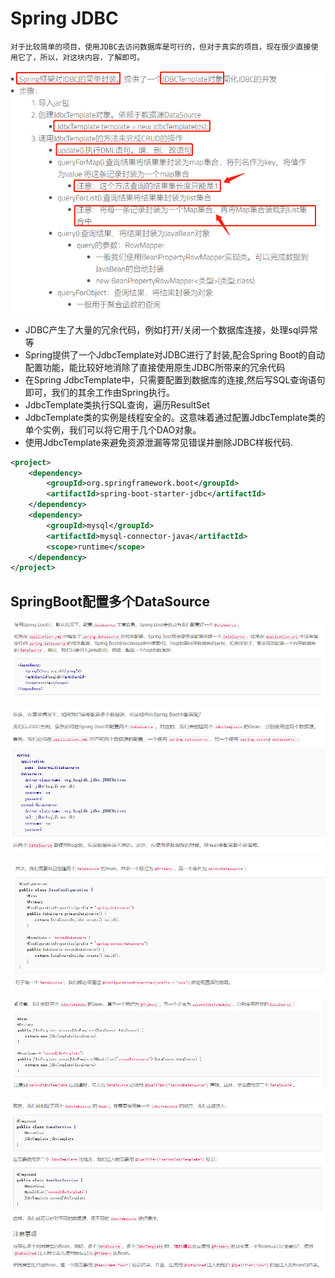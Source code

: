 # Spring JDBC

    对于比较简单的项目，使用JDBC去访问数据库是可行的，但对于真实的项目，现在很少直接使用它了，所以，对这块内容，了解即可。

![](../pics/SpringJDBC.png)

- JDBC产生了大量的冗余代码，例如打开/关闭一个数据库连接，处理sql异常等
- Spring提供了一个JdbcTemplate对JDBC进行了封装,配合Spring Boot的自动配置功能，能比较好地消除了直接使用原生JDBC所带来的冗余代码
- 在Spring JdbcTemplate中，只需要配置到数据库的连接,然后写SQL查询语句即可，我们的其余工作由Spring执行。
- JdbcTemplate类执行SQL查询，遍历ResultSet
- JdbcTemplate类的实例是线程安全的。这意味着通过配置JdbcTemplate类的单个实例，我们可以将它用于几个DAO对象。
- 使用JdbcTemplate来避免资源泄漏等常见错误并删除JDBC样板代码.

```xml
<project>
    <dependency>
        <groupId>org.springframework.boot</groupId>
        <artifactId>spring-boot-starter-jdbc</artifactId>
    </dependency>
    <dependency>
        <groupId>mysql</groupId>
        <artifactId>mysql-connector-java</artifactId>
        <scope>runtime</scope>
    </dependency>
</project>
```

## SpringBoot配置多个DataSource

![](../pics/SpringBoot配置多个DataSource-01.png)

![](../pics/SpringBoot配置多个DataSource-02.png)

![](../pics/SpringBoot配置多个DataSource-03.png)

![](../pics/SpringBoot配置多个DataSource-04.png)

![](../pics/SpringBoot配置多个DataSource-05.png)